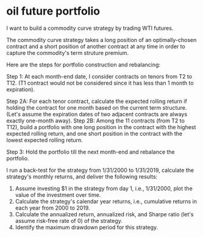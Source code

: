 # oil future portfolio
I want to build a commodity curve strategy by trading WTI futures.  

The commodity curve strategy takes a long position of an optimally-chosen contract and a short position of another contract at any time in order to capture the commodity's term struture premium.

Here are the steps for portfolio construction and rebalancing:

Step 1: At each month-end date, I consider contracts on tenors from T2 to T12. (T1 contract would not be considered since it has less than 1 month to expiration).

Step 2A: For each tenor contract, calculate the expected rolling return if holding the contract for one month based on the current term structure.  (Let's assume the expiration dates of two adjacent contracts are always exactly one-month away).
Step 2B: Among the 11 contracts (from T2 to T12), build a portfolio with one long position in the contract with the highest expected rolling return, and one short position in the contract with the lowest expected rolling return.

Step 3: Hold the portfolio till the next month-end and rebalance the portfolio.

I run a back-test for the strategy from 1/31/2000 to 1/31/2019, calculate the strategy's monthly returns, and deliver the following results:
1. Assume investing $1 in the strategy from day 1, i.e., 1/31/2000, plot the value of the investment over time.
2. Calculate the strategy's calendar year returns, i.e., cumulative returns in each year from 2000 to 2019.
3. Calculate the annualized return, annualized risk, and Sharpe ratio (let's assume risk-free rate of 0) of the strategy.
4. Identify the maximum drawdown period for this strategy.


